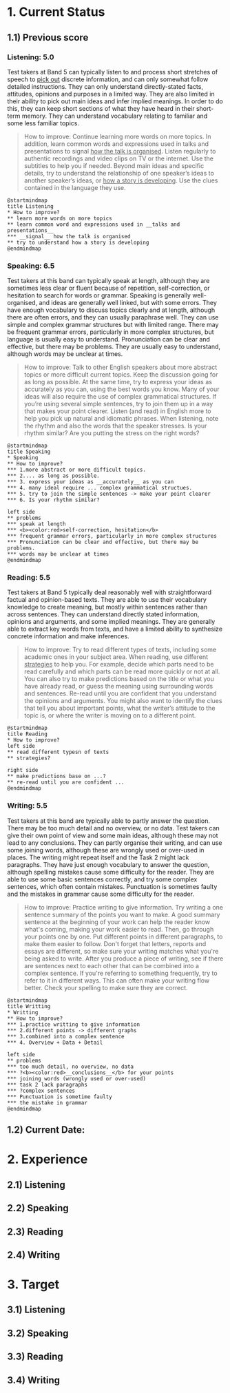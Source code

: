 # 1. Current Status
## 1.1) Previous score
### Listening: 5.0
Test takers at Band 5 can typically listen to and process short stretches of speech to <ins>pick out</ins> discrete information, and can only somewhat follow detailed instructions. They can only understand directly-stated facts, attitudes, opinions and purposes in a limited way. They are also limited in their ability to pick out main ideas and infer implied meanings. In order to do this, they can keep short sections of what they have heard in their short-term memory. They can understand vocabulary relating to familiar and some less familiar topics.

>How to improve:
Continue learning more words on more topics. In addition, learn common words and expressions used in talks and presentations to signal <ins>how the talk is organised</ins>. Listen regularly to authentic recordings and video clips on TV or the internet. Use the subtitles to help you if needed. Beyond main ideas and specific details, try to understand the relationship of one speaker’s ideas to another speaker’s ideas, or <ins>how a story is developing</ins>. Use the clues contained in the language they use.

```plantuml
@startmindmap
title Listening
* How to improve?
** learn more words on more topics
** learn common word and expressions used in __talks and presentations__
*** __signal__ how the talk is organised
** try to understand how a story is developing
@endmindmap
```

### Speaking: 6.5

Test takers at this band can typically speak at length, although they are sometimes less clear or fluent because of repetition, self-correction, or hesitation to search for words or grammar. Speaking is generally well-organised, and ideas are generally well linked, but with some errors. They have enough vocabulary to discuss topics clearly and at length, although there are often errors, and they can usually paraphrase well. They can use simple and complex grammar structures but with limited range. There may be frequent grammar errors, particularly in more complex structures, but language is usually easy to understand. Pronunciation can be clear and effective, but there may be problems. They are usually easy to understand, although words may be unclear at times.

>How to improve:
Talk to other English speakers about more abstract topics or more difficult current topics. Keep the discussion going for as long as possible. At the same time, try to express your ideas as accurately as you can, using the best words you know. Many of your ideas will also require the use of complex grammatical structures. If you’re using several simple sentences, try to join them up in a way that makes your point clearer. Listen (and read) in English more to help you pick up natural and idiomatic phrases. When listening, note the rhythm and also the words that the speaker stresses. Is your rhythm similar? Are you putting the stress on the right words?

```plantuml
@startmindmap
title Speaking
* Speaking
** How to improve?
*** 1.more abstract or more difficult topics.
*** 2.... as long as possible.
*** 3. express your ideas as __accurately__ as you can
*** 4. many ideal require ... complex grammatical structues.
*** 5. try to join the simple sentences -> make your point clearer
*** 6. Is your rhythm similar? 

left side
** problems
*** speak at length
*** <b><color:red>self-correction, hesitation</b>
*** frequent grammar errors, particularly in more complex structures
*** Pronunciation can be clear and effective, but there may be problems.
*** words may be unclear at times
@endmindmap
```

### Reading: 5.5

Test takers at Band 5 typically deal reasonably well with straightforward factual and opinion-based texts. They are able to use their vocabulary knowledge to create meaning, but mostly within sentences rather than across sentences. They can understand directly stated information, opinions and arguments, and some implied meanings. They are generally able to extract key words from texts, and have a limited ability to synthesize concrete information and make inferences.

>How to improve:
Try to read different types of texts, including some academic ones in your subject area. When reading, use different <ins>strategies</ins> to help you. For example, decide which parts need to be read carefully and which parts can be read more quickly or not at all. You can also try to make predictions based on the title or what you have already read, or guess the meaning using surrounding words and sentences. Re-read until you are confident that you understand the opinions and arguments. You might also want to identify the clues that tell you about important points, what the writer’s attitude to the topic is, or where the writer is moving on to a different point.

```plantuml
@startmindmap
title Reading
* How to improve?
left side
** read different typesn of texts
** strategies?

right side
** make predictions base on ...?
** re-read until you are confident ...
@endmindmap
```

### Writing: 5.5
Test takers at this band are typically able to partly answer the question. There may be too much detail and no overview, or no data. Test takers can give their own point of view and some main ideas, although these may not lead to any conclusions. They can partly organise their writing, and can use some joining words, although these are wrongly used or over-used in places. The writing might repeat itself and the Task 2 might lack paragraphs. They have just enough vocabulary to answer the question, although spelling mistakes cause some difficulty for the reader. They are able to use some basic sentences correctly, and try some complex sentences, which often contain mistakes. Punctuation is sometimes faulty and the mistakes in grammar cause some difficulty for the reader.

>How to improve:
Practice writing to give information. Try writing a one sentence summary of the points you want to make. A good summary sentence at the beginning of your work can help the reader know what's coming, making your work easier to read. Then, go through your points one by one. Put different points in different paragraphs, to make them easier to follow. Don't forget that letters, reports and essays are different, so make sure your writing matches what you're being asked to write. After you produce a piece of writing, see if there are sentences next to each other that can be combined into a complex sentence. If you're referring to something frequently, try to refer to it in different ways. This can often make your writing flow better. Check your spelling to make sure they are correct.

```plantuml
@startmindmap
title Writting
* Writting
** How to improve?
*** 1.practice writting to give information
*** 2.different points -> different graphs
*** 3.combined into a complex sentence
*** 4. Overview + Data + Detail

left side
** problems
*** too much detail, no overview, no data
*** ?<b><color:red>__conclusions__</b> for your points
*** joining words (wrongly used or over-used)
*** task 2 lack paragraphs
*** ?complex sentences
*** Punctuation is sometime faulty
*** the mistake in grammar
@endmindmap
```

## 1.2) Current Date:
[//]: # (- 7th June 2024)

# 2. Experience
## 2.1) Listening
## 2.2) Speaking
## 2.3) Reading
## 2.4) Writing

# 3. Target
## 3.1) Listening
## 3.2) Speaking
## 3.3) Reading
## 3.4) Writing




